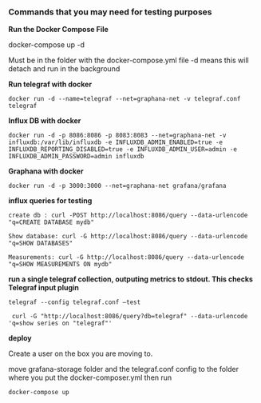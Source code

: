 ### Commands that you may need for testing purposes

**Run the Docker Compose File**

docker-compose up -d 

Must be in the folder with the docker-compose.yml file -d means this will detach and run in the background

**Run telegraf with docker**

``` docker run -d --name=telegraf --net=graphana-net -v telegraf.conf telegraf ```

**Influx DB with docker**

``` docker run -d -p 8086:8086 -p 8083:8083 --net=graphana-net -v influxdb:/var/lib/influxdb -e INFLUXDB_ADMIN_ENABLED=true -e INFLUXDB_REPORTING_DISABLED=true -e INFLUXDB_ADMIN_USER=admin -e INFLUXDB_ADMIN_PASSWORD=admin influxdb ```

**Graphana with docker**

``` docker run -d -p 3000:3000 --net=graphana-net grafana/grafana ```

**influx queries for testing**

``` create db : curl -POST http://localhost:8086/query --data-urlencode "q=CREATE DATABASE mydb" ```

``` Show database: curl -G http://localhost:8086/query --data-urlencode "q=SHOW DATABASES" ```

``` Measurements: curl -G http://localhost:8086/query --data-urlencode "q=SHOW MEASUREMENTS ON mydb" ```

**run a single telegraf collection, outputing metrics to stdout. This checks Telegraf input plugin**
 
``` telegraf --config telegraf.conf –test ```

``` curl -G "http://localhost:8086/query?db=telegraf" --data-urlencode 'q=show series on "telegraf"'```

**deploy**

Create a user on the box you are moving to.

move grafana-storage folder and the telegraf.conf config to the folder where you put 
the docker-composer.yml then run 

``` docker-compose up ```
 

